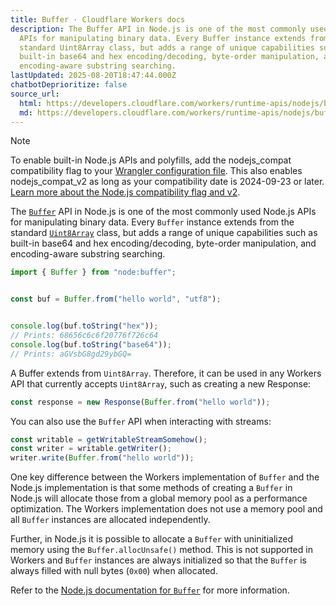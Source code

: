 ```yaml
---
title: Buffer · Cloudflare Workers docs
description: The Buffer API in Node.js is one of the most commonly used Node.js
  APIs for manipulating binary data. Every Buffer instance extends from the
  standard Uint8Array class, but adds a range of unique capabilities such as
  built-in base64 and hex encoding/decoding, byte-order manipulation, and
  encoding-aware substring searching.
lastUpdated: 2025-08-20T18:47:44.000Z
chatbotDeprioritize: false
source_url:
  html: https://developers.cloudflare.com/workers/runtime-apis/nodejs/buffer/
  md: https://developers.cloudflare.com/workers/runtime-apis/nodejs/buffer/index.md
---
```


Note

To enable built-in Node.js APIs and polyfills, add the nodejs\_compat compatibility flag to your [Wrangler configuration file](https://developers.cloudflare.com/workers/wrangler/configuration/). This also enables nodejs\_compat\_v2 as long as your compatibility date is 2024-09-23 or later. [Learn more about the Node.js compatibility flag and v2](https://developers.cloudflare.com/workers/configuration/compatibility-flags/#nodejs-compatibility-flag).

The [`Buffer`](https://nodejs.org/docs/latest/api/buffer.html) API in Node.js is one of the most commonly used Node.js APIs for manipulating binary data. Every `Buffer` instance extends from the standard [`Uint8Array`](https://developer.mozilla.org/en-US/docs/Web/JavaScript/Reference/Global_Objects/Uint8Array) class, but adds a range of unique capabilities such as built-in base64 and hex encoding/decoding, byte-order manipulation, and encoding-aware substring searching.

```js
import { Buffer } from "node:buffer";


const buf = Buffer.from("hello world", "utf8");


console.log(buf.toString("hex"));
// Prints: 68656c6c6f20776f726c64
console.log(buf.toString("base64"));
// Prints: aGVsbG8gd29ybGQ=
```

A Buffer extends from `Uint8Array`. Therefore, it can be used in any Workers API that currently accepts `Uint8Array`, such as creating a new Response:

```js
const response = new Response(Buffer.from("hello world"));
```

You can also use the `Buffer` API when interacting with streams:

```js
const writable = getWritableStreamSomehow();
const writer = writable.getWriter();
writer.write(Buffer.from("hello world"));
```

One key difference between the Workers implementation of `Buffer` and the Node.js implementation is that some methods of creating a `Buffer` in Node.js will allocate those from a global memory pool as a performance optimization. The Workers implementation does not use a memory pool and all `Buffer` instances are allocated independently.

Further, in Node.js it is possible to allocate a `Buffer` with uninitialized memory using the `Buffer.allocUnsafe()` method. This is not supported in Workers and `Buffer` instances are always initialized so that the `Buffer` is always filled with null bytes (`0x00`) when allocated.

Refer to the [Node.js documentation for `Buffer`](https://nodejs.org/dist/latest-v19.x/docs/api/buffer.html) for more information.
